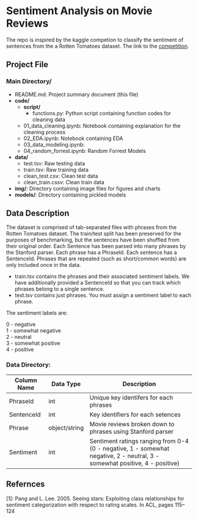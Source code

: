 # Sentiment Analysis on Movie Reviews

The repo is inspired by the kaggle competion to classify the sentiment of sentences from the a Rotten Tomatoes dataset. The link to the [competition](https://www.kaggle.com/c/sentiment-analysis-on-movie-reviews). 

## Project File
### Main Directory/
- README.md: Project summary document (this file)
- **code/**
    - **script/**
        - functions.py: Python script containing function codes for cleaning data
    - 01_data_cleaning.ipynb: Notebook containing explanation for the cleaning process
    - 02_EDA.ipynb: Notebook containing EDA
    - 03_data_modeling.ipynb:
    - 04_random_forrest.ipynb: Random Forrest Models
- **data/**
    - test.tsv: Raw testing data
    - train.tsv: Raw training data
    - clean_test.csv: Clean test data
    - clean_train.cssv: Clean train data
- **img/**: Directory containing image files for figures and charts
- **models/**: Directory containing pickled models 

## Data Description

The dataset is comprised of tab-separated files with phrases from the Rotten Tomatoes dataset. The train/test split has been preserved for the purposes of benchmarking, but the sentences have been shuffled from their original order. Each Sentence has been parsed into many phrases by the Stanford parser. Each phrase has a PhraseId. Each sentence has a SentenceId. Phrases that are repeated (such as short/common words) are only included once in the data.

- train.tsv contains the phrases and their associated sentiment labels. We have additionally provided a SentenceId so that you can track which phrases belong to a single sentence.
- test.tsv contains just phrases. You must assign a sentiment label to each phrase.

The sentiment labels are:

0 - negative\
1 - somewhat negative\
2 - neutral\
3 - somewhat positive\
4 - positive

### Data Directory: 
|Column Name|Data Type|Description|
|-----------|---------|-----------|
|PhraseId |int|Unique key identifers for each phrases|
|SentenceId|int| Key identifiers for each setences|
|Phrase|object/string|Movie reviews broken down to phrases using Stanford parser|
|Sentiment|int|Sentiment ratings ranging from 0-4 (0 - negative, 1 - somewhat negative, 2 - neutral, 3 - somewhat positive, 4 - positive)|


## Refernces

[1]: Pang and L. Lee. 2005. Seeing stars: Exploiting class relationships for sentiment categorization with respect to rating scales. In ACL, pages 115–124



